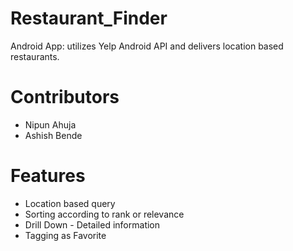 # Restaurant_Finder

Android App:  utilizes Yelp Android API and delivers location based restaurants. 
# Contributors
* Nipun Ahuja
* Ashish Bende

# Features
* Location based query
* Sorting according to rank or relevance
* Drill Down - Detailed information
* Tagging as Favorite


